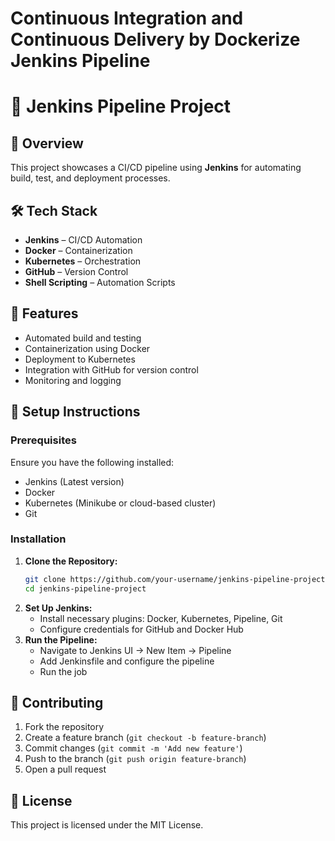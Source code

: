 
# Continuous Integration and Continuous Delivery by Dockerize Jenkins Pipeline
  # 🚀 Jenkins Pipeline Project

## 📌 Overview
This project showcases a CI/CD pipeline using **Jenkins** for automating build, test, and deployment processes.

## 🛠 Tech Stack
- **Jenkins** – CI/CD Automation
- **Docker** – Containerization
- **Kubernetes** – Orchestration
- **GitHub** – Version Control
- **Shell Scripting** – Automation Scripts

## 🔧 Features
- Automated build and testing
- Containerization using Docker
- Deployment to Kubernetes
- Integration with GitHub for version control
- Monitoring and logging

## 🚀 Setup Instructions
### Prerequisites
Ensure you have the following installed:
- Jenkins (Latest version)
- Docker
- Kubernetes (Minikube or cloud-based cluster)
- Git

### Installation
1. **Clone the Repository:**
   ```sh
   git clone https://github.com/your-username/jenkins-pipeline-project.git
   cd jenkins-pipeline-project
   ```
2. **Set Up Jenkins:**
   - Install necessary plugins: Docker, Kubernetes, Pipeline, Git
   - Configure credentials for GitHub and Docker Hub
3. **Run the Pipeline:**
   - Navigate to Jenkins UI → New Item → Pipeline
   - Add Jenkinsfile and configure the pipeline
   - Run the job


## 📌 Contributing
1. Fork the repository
2. Create a feature branch (`git checkout -b feature-branch`)
3. Commit changes (`git commit -m 'Add new feature'`)
4. Push to the branch (`git push origin feature-branch`)
5. Open a pull request

## 📄 License
This project is licensed under the MIT License.

